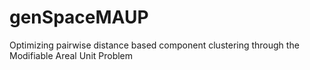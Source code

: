 # genSpaceMAUP
Optimizing pairwise distance based component clustering through the Modifiable Areal Unit Problem
